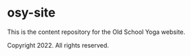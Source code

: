 # osy-site
This is the content repository for the Old School Yoga website.

Copyright 2022. All rights reserved.
